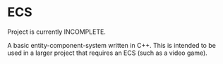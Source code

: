 # ECS

Project is currently INCOMPLETE.

A basic entity-component-system written in C++. This is intended to be used in a larger project that requires an ECS (such as a video game).
